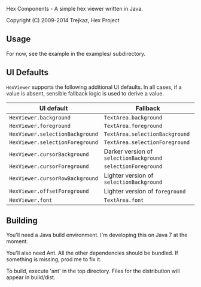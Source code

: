 Hex Components - A simple hex viewer written in Java.

Copyright (C) 2009-2014  Trejkaz, Hex Project


Usage
-----

For now, see the example in the examples/ subdirectory.


UI Defaults
-----------

`HexViewer` supports the following additional UI defaults.
In all cases, if a value is absent, sensible fallback logic is used to derive a value.

| UI default                       | Fallback                                 |
| -------------------------------- | ---------------------------------------- |
| `HexViewer.background`           | `TextArea.background`                    |
| `HexViewer.foreground`           | `TextArea.foreground`                    |
| `HexViewer.selectionBackground`  | `TextArea.selectionBackground`           |
| `HexViewer.selectionForeground`  | `TextArea.selectionForeground`           |
| `HexViewer.cursorBackground`     | Darker version of `selectionBackground`  |
| `HexViewer.cursorForeground`     | `selectionForeground`                    |
| `HexViewer.cursorRowBackground`  | Lighter version of `selectionBackground` |
| `HexViewer.offsetForeground`     | Lighter version of `foreground`          |
| `HexViewer.font`                 | `TextArea.font`                          |


Building
--------

You'll need a Java build environment.  I'm developing this on Java 7 at
the moment.

You'll also need Ant.  All the other dependencies should be bundled.
If something is missing, prod me to fix it.

To build, execute 'ant' in the top directory. Files for the distribution
will appear in build/dist.


